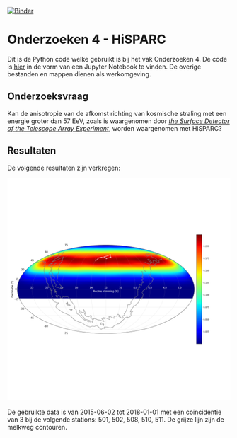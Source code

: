 [![Binder](https://mybinder.org/badge.svg)](https://mybinder.org/v2/gh/deKeijzer/HiSPARC-Onderzoeken-4/master)

# Onderzoeken 4 - HiSPARC
Dit is de Python code welke gebruikt is bij het vak Onderzoeken 4.
De code is [hier](main.ipynb) in de vorm van een Jupyter Notebook te vinden.
De overige bestanden en mappen dienen als werkomgeving.

## Onderzoeksvraag
Kan de anisotropie van de afkomst richting van kosmische straling met een energie groter dan 57 EeV, zoals is waargenomen door *[the Surface Detector of the Telescope Array Experiment](https://arxiv.org/abs/1404.5890)*, worden waargenomen met HiSPARC?

## Resultaten
De volgende resultaten zijn verkregen:

![alt text](figuren/resultaat.png)

De gebruikte data is van 2015-06-02 tot 2018-01-01 met een coincidentie van 3 bij de volgende stations: 501, 502, 508, 510, 511. De grijze lijn zijn de melkweg contouren.